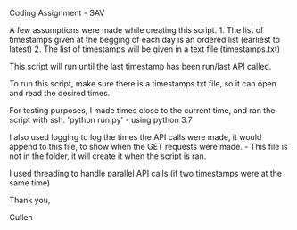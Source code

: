 Coding Assignment - SAV


A few assumptions were made while creating this script.
	1. The list of timestamps given at the begging of each day is an ordered list (earliest to latest)
	2. The list of timestamps will be given in a text file (timestamps.txt)

This script will run until the last timestamp has been run/last API called.

To run this script, make sure there is a timestamps.txt file, so it can open and read the desired times.

For testing purposes, I made times close to the current time, and ran the script with ssh. 'python run.py'
	- using python 3.7

I also used logging to log the times the API calls were made, it would append to this file, to show when the GET requests were made.
	- This file is not in the folder, it will create it when the script is ran.

I used threading to handle parallel API calls (if two timestamps were at the same time)

Thank you,

Cullen

